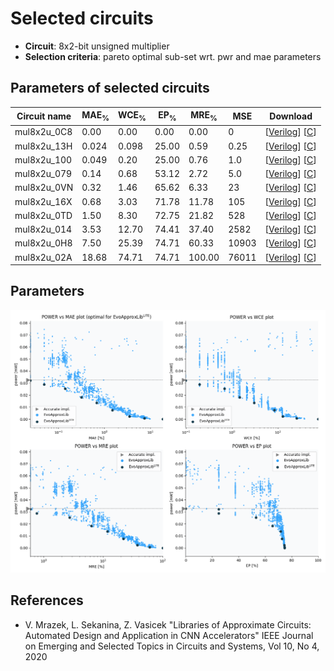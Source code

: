 
Selected circuits
===================
 - **Circuit**: 8x2-bit unsigned multiplier
 - **Selection criteria**: pareto optimal sub-set wrt. pwr and mae parameters

Parameters of selected circuits
----------------------------

| Circuit name | MAE<sub>%</sub> | WCE<sub>%</sub> | EP<sub>%</sub> | MRE<sub>%</sub> | MSE | Download |
| --- |  --- | --- | --- | --- | --- | --- | 
| mul8x2u_0C8 | 0.00 | 0.00 | 0.00 | 0.00 | 0 |  [[Verilog](mul8x2u_0C8.v)]  [[C](mul8x2u_0C8.c)] |
| mul8x2u_13H | 0.024 | 0.098 | 25.00 | 0.59 | 0.25 |  [[Verilog](mul8x2u_13H.v)]  [[C](mul8x2u_13H.c)] |
| mul8x2u_100 | 0.049 | 0.20 | 25.00 | 0.76 | 1.0 |  [[Verilog](mul8x2u_100.v)]  [[C](mul8x2u_100.c)] |
| mul8x2u_079 | 0.14 | 0.68 | 53.12 | 2.72 | 5.0 |  [[Verilog](mul8x2u_079.v)]  [[C](mul8x2u_079.c)] |
| mul8x2u_0VN | 0.32 | 1.46 | 65.62 | 6.33 | 23 |  [[Verilog](mul8x2u_0VN.v)]  [[C](mul8x2u_0VN.c)] |
| mul8x2u_16X | 0.68 | 3.03 | 71.78 | 11.78 | 105 |  [[Verilog](mul8x2u_16X.v)]  [[C](mul8x2u_16X.c)] |
| mul8x2u_0TD | 1.50 | 8.30 | 72.75 | 21.82 | 528 |  [[Verilog](mul8x2u_0TD.v)]  [[C](mul8x2u_0TD.c)] |
| mul8x2u_014 | 3.53 | 12.70 | 74.41 | 37.40 | 2582 |  [[Verilog](mul8x2u_014.v)]  [[C](mul8x2u_014.c)] |
| mul8x2u_0H8 | 7.50 | 25.39 | 74.71 | 60.33 | 10903 |  [[Verilog](mul8x2u_0H8.v)]  [[C](mul8x2u_0H8.c)] |
| mul8x2u_02A | 18.68 | 74.71 | 74.71 | 100.00 | 76011 |  [[Verilog](mul8x2u_02A.v)]  [[C](mul8x2u_02A.c)] |
    
Parameters
--------------
![Parameters figure](fig.png)

References
--------------
   - V. Mrazek, L. Sekanina, Z. Vasicek "Libraries of Approximate Circuits: Automated Design and Application in CNN Accelerators" IEEE Journal on Emerging and Selected Topics in Circuits and Systems, Vol 10, No 4, 2020

             